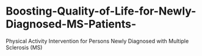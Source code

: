 # Boosting-Quality-of-Life-for-Newly-Diagnosed-MS-Patients-
Physical Activity Intervention for Persons Newly Diagnosed with Multiple Sclerosis (MS)
